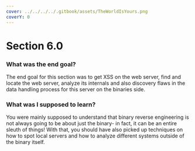 ```yaml
---
cover: ../../../../.gitbook/assets/TheWorldIsYours.png
coverY: 0
---
```


# Section 6.0

### What was the end goal?

The end goal for this section was to get XSS on the web server, find and locate the web server, analyze its internals and also discovery flaws in the data handling process for this server on the binaries side. &#x20;

### What was I supposed to learn?

You were mainly supposed to understand that binary reverse engineering is not always going to be about just the binary- in fact, it can be an entire sleuth of things! With that, you should have also picked up techniques on how to spot local servers and how to analyze different systems outside of the binary itself.&#x20;
